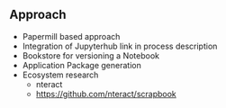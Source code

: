 ## Approach

* Papermill based approach
* Integration of Jupyterhub link in process description
* Bookstore for versioning a Notebook
* Application Package generation
* Ecosystem research
  * nteract
  * https://github.com/nteract/scrapbook
